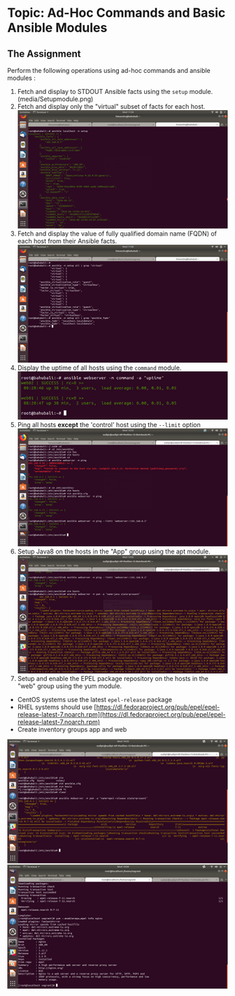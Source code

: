 
# Topic: Ad-Hoc Commands and Basic Ansible Modules


## The Assignment

Perform the following operations using ad-hoc commands and ansible modules :

1. Fetch and display to STDOUT Ansible facts using the `setup` module.  
![]()(media/Setupmodule.png)
2. Fetch and display only the "virtual" subset of facts for each host.  
![](media/factsmodule.png)
3. Fetch and display the value of fully qualified domain name (FQDN) of each host from their Ansible facts.  
![](media/3Fqdn.png)
4. Display the uptime of all hosts using the `command` module.  
![](media/4uptime.png)
5. Ping all hosts **except** the 'control' host using the `--limit` option
![](media/limitping.png)
6. Setup Java8 on the hosts in the "App" group using the apt module.
![](media/6javainstall.png)
7. Setup and enable the EPEL package repository on the hosts in the "web" group using the yum module.
  * CentOS systems use the latest `epel-release` package
  * RHEL systems should use [https://dl.fedoraproject.org/pub/epel/epel-release-latest-7.noarch.rpm](https://dl.fedoraproject.org/pub/epel/epel-release-latest-7.noarch.rpm)
  * Create inventory groups app and web
  
  
 ![](media/7epel.png)  
 ![](media/7.1epeltest.png)


 
